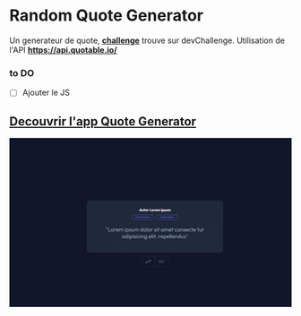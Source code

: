 # Random Quote Generator

Un generateur de quote, [**challenge**](https://devchallenges.io/challenge/36) trouve sur devChallenge.
Utilisation de l'API **https://api.quotable.io/**

### to DO 
- [ ] Ajouter le JS

## [Decouvrir l'app Quote Generator](https://edes74500.github.io/DChallenges_RandomQuote/)

**![app Random Quote](/assets/screenshot/desktop.jpg)**
